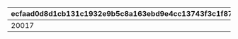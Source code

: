 |ecfaad0d8d1cb131c1932e9b5c8a163ebd9e4cc13743f3c1f87b460459f22b00|2312e370dc8421ebbf4719a37c68988cfd708e6d4c2dc1755fd4d6a20bd684b6|dce81dc916b79aaa6112e85d258a8fd502977c761e78b81a4d103dbe5123ec76|
| --- | --- | --- |
|20017|bgm_M258|bgm_M258|